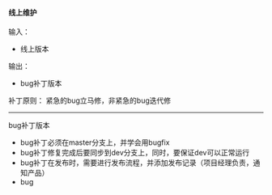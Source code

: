 #### 线上维护

输入：
* 线上版本

输出：
* bug补丁版本

补丁原则：
紧急的bug立马修，非紧急的bug迭代修

---
bug补丁版本
* bug补丁必须在master分支上，并学会用bugfix
* bug补丁修复完成后要同步到dev分支上，同时，要保证dev可以正常运行
* bug补丁在发布时，需要进行发布流程，并添加发布记录（项目经理负责，通知产品）
* bug
